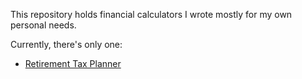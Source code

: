 This repository holds financial calculators I wrote mostly for my own personal needs.

Currently, there's only one:

* [Retirement Tax Planner](rtp/README.md)
